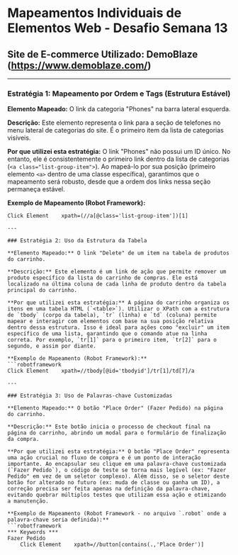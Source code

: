 # Mapeamentos Individuais de Elementos Web - Desafio Semana 13

## Site de E-commerce Utilizado: DemoBlaze (https://www.demoblaze.com/)

---

### Estratégia 1: Mapeamento por Ordem e Tags (Estrutura Estável)

**Elemento Mapeado:** O link da categoria "Phones" na barra lateral esquerda.

**Descrição:** Este elemento representa o link para a seção de telefones no menu lateral de categorias do site. É o primeiro item da lista de categorias visíveis.

**Por que utilizei esta estratégia:** O link "Phones" não possui um ID único. No entanto, ele é consistentemente o primeiro link dentro da lista de categorias (`<a class="list-group-item">`). Ao mapeá-lo por sua posição (primeiro elemento `<a>` dentro de uma classe específica), garantimos que o mapeamento será robusto, desde que a ordem dos links nessa seção permaneça estável.

**Exemplo de Mapeamento (Robot Framework):**
```robotframework
Click Element    xpath=(//a[@class='list-group-item'])[1]

---

### Estratégia 2: Uso da Estrutura da Tabela

**Elemento Mapeado:** O link "Delete" de um item na tabela de produtos do carrinho.

**Descrição:** Este elemento é um link de ação que permite remover um produto específico da lista do carrinho de compras. Ele está localizado na última coluna de cada linha de produto dentro da tabela principal do carrinho.

**Por que utilizei esta estratégia:** A página do carrinho organiza os itens em uma tabela HTML (`<table>`). Utilizar o XPath com a estrutura de `tbody` (corpo da tabela), `tr` (linha) e `td` (coluna) permite mapear e interagir com elementos com base na sua posição relativa dentro dessa estrutura. Isso é ideal para ações como "excluir" um item específico de uma lista, garantindo que o comando atue na linha correta. Por exemplo, `tr[1]` para o primeiro item, `tr[2]` para o segundo, e assim por diante.

**Exemplo de Mapeamento (Robot Framework):**
```robotframework
Click Element    xpath=//tbody[@id='tbodyid']/tr[1]/td[7]/a

---

### Estratégia 3: Uso de Palavras-chave Customizadas

**Elemento Mapeado:** O botão "Place Order" (Fazer Pedido) na página do carrinho.

**Descrição:** Este botão inicia o processo de checkout final na página do carrinho, abrindo um modal para o formulário de finalização da compra.

**Por que utilizei esta estratégia:** O botão "Place Order" representa uma ação crucial no fluxo de compra e é um ponto de interação importante. Ao encapsular seu clique em uma palavra-chave customizada (`Fazer Pedido`), o código de teste se torna mais legível (ex: "Fazer Pedido" em vez de um seletor complexo). Além disso, se o seletor deste botão for alterado no futuro (ex: muda de classe ou ganha um ID), a correção precisa ser feita apenas na definição da palavra-chave, evitando quebrar múltiplos testes que utilizam essa ação e otimizando a manutenção.

**Exemplo de Mapeamento (Robot Framework - no arquivo `.robot` onde a palavra-chave seria definida):**
```robotframework
*** Keywords ***
Fazer Pedido
    Click Element    xpath=//button[contains(.,'Place Order')]

